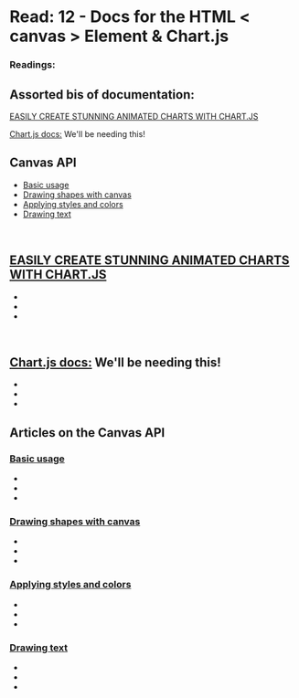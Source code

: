 # Read: 12 - Docs for the HTML  < canvas > Element & Chart.js

### Readings:

## Assorted bis of documentation:

[EASILY CREATE STUNNING ANIMATED CHARTS WITH CHART.JS](https://www.webdesignerdepot.com/2013/11/easily-create-stunning-animated-charts-with-chart-js/)

[Chart.js docs:](https://www.chartjs.org/docs/latest/) We'll be needing this!

## Canvas API
- [Basic usage](https://developer.mozilla.org/en-US/docs/Web/API/Canvas_API/Tutorial/Basic_usage)
- [Drawing shapes with canvas](https://developer.mozilla.org/en-US/docs/Web/API/Canvas_API/Tutorial/Drawing_shapes)
- [Applying styles and colors](https://developer.mozilla.org/en-US/docs/Web/API/Canvas_API/Tutorial/Applying_styles_and_colors)
- [Drawing text](https://developer.mozilla.org/en-US/docs/Web/API/Canvas_API/Tutorial/Drawing_text)

<br>

## [EASILY CREATE STUNNING ANIMATED CHARTS WITH CHART.JS](https://www.webdesignerdepot.com/2013/11/easily-create-stunning-animated-charts-with-chart-js/) 
- 
- 
- 

<br>

## [Chart.js docs:](https://www.chartjs.org/docs/latest/) We'll be needing this!
- 
- 
- 

## Articles on the Canvas API

### [Basic usage](https://developer.mozilla.org/en-US/docs/Web/API/Canvas_API/Tutorial/Basic_usage)
- 
- 
- 

### [Drawing shapes with canvas](https://developer.mozilla.org/en-US/docs/Web/API/Canvas_API/Tutorial/Drawing_shapes)
- 
- 
- 

### [Applying styles and colors](https://developer.mozilla.org/en-US/docs/Web/API/Canvas_API/Tutorial/Applying_styles_and_colors)
- 
- 
- 

### [Drawing text](https://developer.mozilla.org/en-US/docs/Web/API/Canvas_API/Tutorial/Drawing_text)
- 
- 
- 


